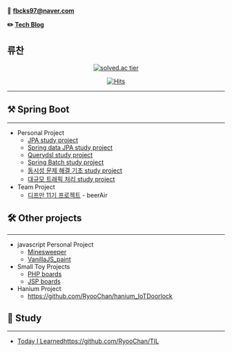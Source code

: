 📧 **fbcks97@naver.com**

**✏️ [Tech Blog](https://hello-backend.tistory.com/)**

## 류찬
<div align="center">
    
[![solved.ac tier](http://mazassumnida.wtf/api/generate_badge?boj=fbcks97)](https://solved.ac/fbcks97)

[![Hits](https://hits.seeyoufarm.com/api/count/incr/badge.svg?url=https%3A%2F%2Fgithub.com%2FRyooChan&count_bg=%2379C83D&title_bg=%23555555&icon=&icon_color=%23E7E7E7&title=hits&edge_flat=false)](https://hits.seeyoufarm.com)
    
</div>

---
## ⚒ Spring Boot 

---

- Personal Project
    - [JPA study project](https://github.com/RyooChan/jpabook)
    - [Spring data JPA study project](https://github.com/RyooChan/data-jpa)
    - [Querydsl study project](https://github.com/RyooChan/querydsl)
    - [Spring Batch study project](https://github.com/RyooChan/SpringBatchStudy)
    - [동시성 문제 해결 기초 study project](https://github.com/RyooChan/stock)
    - [대규모 트래픽 처리 study project](https://github.com/RyooChan/coffee_traffic_study)
- Team Project
    - [디프만 11기 프로젝트](https://github.com/RyooChan/sulsul-BE/tree/dev) - beerAir
    

## 🛠 Other projects

---

- javascript Personal Project
    - [Minesweeper](https://github.com/RyooChan/MineSweeper)
    - [VanillaJS_paint](https://github.com/RyooChan/vanillaJS_paint)
- Small Toy Projects
    - [PHP boards](https://github.com/RyooChan/PHPboard)
    - [JSP boards](https://github.com/RyooChan/JSP_CRUD)
- Hanium Project
    - https://github.com/RyooChan/hanium_IoTDoorlock

## 📗 Study

---

- [Today I Learned](https://github.com/RyooChan/TIL)https://github.com/RyooChan/TIL
